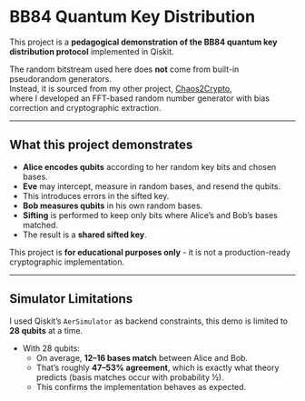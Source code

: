 # BB84 Quantum Key Distribution  

This project is a **pedagogical demonstration of the BB84 quantum key distribution protocol** implemented in Qiskit.  

The random bitstream used here does **not** come from built-in pseudorandom generators.  
Instead, it is sourced from my other project, [Chaos2Crypto](https://github.com/VishuVish/Chaos2Crypto-FFT-Based-Random-Number-Generator),  
where I developed an FFT-based random number generator with bias correction and cryptographic extraction.    

---

##  What this project demonstrates
- **Alice encodes qubits** according to her random key bits and chosen bases.
-  **Eve** may intercept, measure in random bases, and resend the qubits.  
  - This introduces errors in the sifted key.  
- **Bob measures qubits** in his own random bases.  
- **Sifting** is performed to keep only bits where Alice’s and Bob’s bases matched.  
- The result is a **shared sifted key**.  

This project is **for educational purposes only** - it is not a production-ready cryptographic implementation.  

---

##  Simulator Limitations
I used Qiskit’s `AerSimulator` as backend constraints, this demo is limited to **28 qubits** at a time.  

- With 28 qubits:  
  - On average, **12–16 bases match** between Alice and Bob.  
  - That’s roughly **47–53% agreement**, which is exactly what theory predicts (basis matches occur with probability ½).  
  - This confirms the implementation behaves as expected.  

